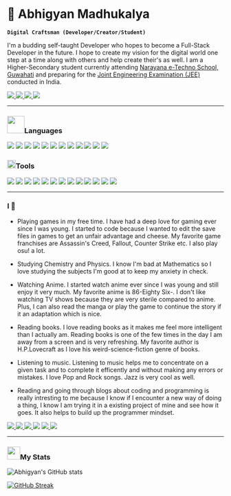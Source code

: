 # 🌙 Abhigyan Madhukalya

**`Digital Craftsman (Developer/Creator/Student)`**

I'm a budding self-taught Developer who hopes to become a Full-Stack Developer in the future. I hope to create my vision for the digital world one step at a time along with others and help create their's as well. I am a Higher-Secondary student currently attending [Narayana e-Techno School, Guwahati](https://narayanagroup.com) and preparing for the [Joint Engineering Examination (JEE)](https://jeemain.nta.nic.in/) conducted in India.

<p align="left">
  <a href="https://github.com/abhigyanmadhukalya">
      <img src="https://img.shields.io/badge/GitHub-100000?style=for-the-badge&logo=github&logoColor=white" />
  </a>
  <a href="https://twitter.com/abhimadhukalya">
      <img src="https://img.shields.io/badge/Twitter-1DA1F2?style=for-the-badge&logo=twitter&logoColor=white" />
  </a>
  <a href="https://discordapp.com/users/877409358793818136">
      <img src="https://img.shields.io/badge/Discord-7289DA?style=for-the-badge&logo=discord&logoColor=white" />
  </a>
  <a href="https://www.youtube.com/channel/UCgcOpNkg--8qKxVwoNuivlg">
      <img src="https://img.shields.io/badge/YouTube-FF0000?style=for-the-badge&logo=youtube&logoColor=white" />
  </a>
</p>

---

<div id="languages" align="left">
<h3><img src="https://media4.giphy.com/media/jSKBmKkvo2dPQQtsR1/200w.webp?cid=ecf05e47olu6sa4c7co62p8z88f2b9k1cajghtl3mh86wpi2&rid=200w.webp&ct=s" width="40" />Languages</h3>
  <img src="https://img.shields.io/badge/Python-3776AB?style=for-the-badge&logo=python&logoColor=white" />
  <img src="https://img.shields.io/badge/JavaScript-F7DF1E?style=for-the-badge&logo=javascript&logoColor=black" />
  <img src="https://img.shields.io/badge/HTML5-E34F26?style=for-the-badge&logo=html5&logoColor=white" />
  <img src="https://img.shields.io/badge/CSS3-1572B6?style=for-the-badge&logo=css3&logoColor=white" />
  <img src="https://img.shields.io/badge/Lua-2C2D72?style=for-the-badge&logo=lua&logoColor=white" />
  <img src="https://img.shields.io/badge/React-20232A?style=for-the-badge&logo=react&logoColor=61DAFB" />
  <img src="https://img.shields.io/badge/Tailwind_CSS-38B2AC?style=for-the-badge&logo=tailwind-css&logoColor=white" />
  <img src="https://img.shields.io/badge/Bootstrap-563D7C?style=for-the-badge&logo=bootstrap&logoColor=white" />
  <img src="https://img.shields.io/badge/Flask-000000?style=for-the-badge&logo=flask&logoColor=white" />
  <img src="https://img.shields.io/badge/MySQL-00000F?style=for-the-badge&logo=mysql&logoColor=white" />
  <img src="https://img.shields.io/badge/C-00599C?style=for-the-badge&logo=c&logoColor=white" />
  <img src="https://img.shields.io/badge/Markdown-000000?style=for-the-badge&logo=markdown&logoColor=white" />
</div>

<div id="tools" align="left">
<h3><img src="https://media3.giphy.com/media/Uttxkr1CEIRPoh9KcG/200w.webp?cid=ecf05e47fpzm0fw43iplni9w695rujomufdpdqau9g8qqoxz&rid=200w.webp&ct=s" width="20" />Tools</h3>
  <img src="https://img.shields.io/badge/Android-3DDC84?style=for-the-badge&logo=android&logoColor=white" />
  <img src="https://img.shields.io/badge/Linux-FCC624?style=for-the-badge&logo=linux&logoColor=black" />
  <img src="https://img.shields.io/badge/Arch_Linux-1793D1?style=for-the-badge&logo=arch-linux&logoColor=white" />
  <img src="https://img.shields.io/badge/Ubuntu-E95420?style=for-the-badge&logo=ubuntu&logoColor=white" />
  <img src="https://img.shields.io/badge/Windows-0078D6?style=for-the-badge&logo=windows&logoColor=white" />
  <img src="https://img.shields.io/badge/Microsoft_Office-D83B01?style=for-the-badge&logo=microsoft-office&logoColor=white" />
  <img src="https://img.shields.io/badge/GitHub-100000?style=for-the-badge&logo=github&logoColor=white" />
  <img src="https://custom-icon-badges.demolab.com/badge/-Fish%20Shell-gold?style=for-the-badge&logo=terminal&logoColor=black" />
  <img src="https://img.shields.io/badge/NeoVim-%2357A143.svg?&style=for-the-badge&logo=neovim&logoColor=white" />
  <img src="https://img.shields.io/badge/Visual_Studio_Code-0078D4?style=for-the-badge&logo=visual%20studio%20code&logoColor=white" />
  <img src="https://custom-icon-badges.demolab.com/badge/-WSL-blue?style=for-the-badge&logo=linux&logoColor=white" />
  <img src="https://img.shields.io/badge/GIT-E44C30?style=for-the-badge&logo=git&logoColor=white" />
  <img src="https://img.shields.io/badge/windows%20terminal-4D4D4D?style=for-the-badge&logo=windows%20terminal&logoColor=white" />
</div>

---

<h3>I 💙</h3>

- Playing games in my free time. I have had a deep love for gaming ever since I was young. I started to code because I wanted to edit the save files in games to get an unfair advantage and cheese. My favorite game franchises are Assassin's Creed, Fallout, Counter Strike etc. I also play osu! a lot.

- Studying Chemistry and Physics. I know I'm bad at Mathematics so I love studying the subjects I'm good at to keep my anxiety in check.

- Watching Anime. I started watch anime ever since I was young and still enjoy it very much. My favorite anime is 86-Eighty Six-. I don't like watching TV shows because they are very sterile compared to anime. Plus, I can also read the manga or play the game to continue the story if it an adaptation which is nice.

- Reading books. I love reading books as it makes me feel more intelligent than I actually am. Reading books is one of the few times in the day I am away from a screen and is very refreshing. My favorite author is H.P.Lovecraft as I love his weird-science-fiction genre of books.

- Listening to music. Listening to music helps me to concentrate on a given task and to complete it efficently and without making any errors or mistakes. I love Pop and Rock songs. Jazz is very cool as well.

- Reading and going through blogs about coding and programming is really intresting to me because I know if I encounter a new way of doing a thing, I know I am trying it in a existing project of mine and see how it goes. It also helps to build up the programmer mindset.

<p align="left">
  <a href="https://steamcommunity.com/id/abhigyanmadhukalya/">
      <img src="https://img.shields.io/badge/Steam-000000?style=for-the-badge&logo=steam&logoColor=white" />
  </a>
  <a href="https://open.spotify.com/user/fcf89fdvq7tqgiavzqoyj47pa">
      <img src="https://img.shields.io/badge/Spotify-1ED760?&style=for-the-badge&logo=spotify&logoColor=white" />
  </a>
  <a href="https://myanimelist.net/profile/abhimadhukalya">
      <img src="https://img.shields.io/badge/Myanimelist-2E51A2?style=for-the-badge&logo=myanimelist&logoColor=white" />
  </a>
  <img src="https://img.shields.io/badge/Counter_Strike-000000?style=for-the-badge&logo=counter-strike&logoColor=white" />
  <a href="https://www.goodreads.com/user/show/156687497-abhigyan-madhukalya">
      <img src="https://img.shields.io/badge/Goodreads-372213?style=for-the-badge&logo=goodreads&logoColor=white" />
  </a>
  <a href="https://dev.to/abhimadhukalya">
      <img src="https://img.shields.io/badge/dev.to-0A0A0A?style=for-the-badge&logo=devdotto&logoColor=white" />
  </a>
</p>

---

<h3><img src="https://media3.giphy.com/media/RVWSqOsgDAq0W3051o/200w.webp?cid=ecf05e47w41ko9xnwqkbtc631kp2qfjxk976kijjrtg7kffm&rid=200w.webp&ct=s" width="30" />My Stats</h3>

![Abhigyan's GitHub stats](https://github-readme-stats.vercel.app/api?username=abhigyanmadhukalya&show_icons=true&theme=vision-friendly-dark)

[![GitHub Streak](https://streak-stats.demolab.com?user=abhigyanmadhukalya&theme=dark&background=000000)](https://git.io/streak-stats)

